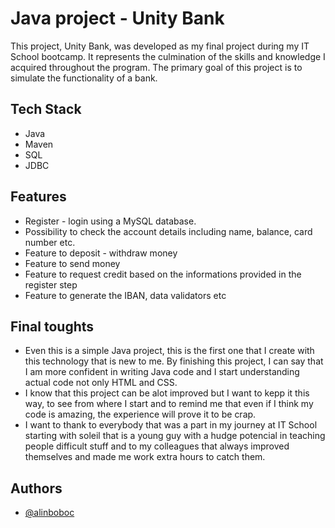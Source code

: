 
# Java project - Unity Bank

This project, Unity Bank, was developed as my final project during my IT School bootcamp. It represents the culmination of the skills and knowledge I acquired throughout the program. The primary goal of this project is to simulate the functionality of a bank.


## Tech Stack

- Java
- Maven
- SQL
- JDBC




## Features

- Register - login using a MySQL database.
- Possibility to check the account details including name, balance, card number etc.
- Feature to deposit - withdraw money
- Feature to send money
- Feature to request credit based on the informations provided in the register step
- Feature to generate the IBAN, data validators etc


## Final toughts

- Even this is a  simple Java project, this is the first one that I create with this technology that is new to me. By finishing this project, I can say that I am more confident in writing Java code and I start understanding actual code not only HTML and CSS.
- I know that this project can be alot improved but I want to kepp it this way, to see from where I start and to remind me that even if I think my code is amazing, the experience will prove it to be crap.
- I want to thank to everybody that was a part in my journey at IT School starting with soleil that is a young guy with a hudge potencial in teaching people difficult stuff and to my colleagues that always improved themselves and made me work extra hours to catch them.



## Authors

- [@alinboboc](https://www.github.com/alinboboc)
